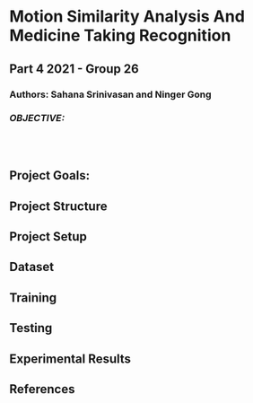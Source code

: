 # Motion Similarity Analysis And Medicine Taking Recognition

## <b> Part 4 2021 - Group 26 </b>

### Authors: Sahana Srinivasan and Ninger Gong <br/>

### <i> OBJECTIVE: </i> 
<br/><br/> 

## Project Goals: 

## Project Structure

## Project Setup 

## Dataset

## Training

## Testing 

## Experimental Results 

## References 
